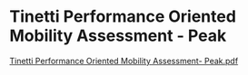 # Tinetti Performance Oriented Mobility Assessment - Peak

[Tinetti Performance Oriented Mobility Assessment- Peak.pdf](Tinetti%20Performance%20Oriented%20Mobility%20Assessment%20-%201141b3204e2f49fdb02aca16fa522fb4/Tinetti_Performance_Oriented_Mobility_Assessment-_Peak.pdf)